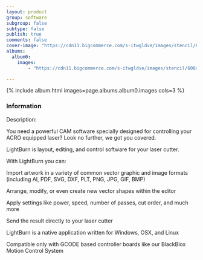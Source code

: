 ```yaml
---
layout: product
group: software
subgroup: false
subtype: false
publish: true
comments: false
cover-image: "https://cdn11.bigcommerce.com/s-itwgldve/images/stencil/608x608/products/1715/5783/right_size_logo__95441.1675310615.png?c=2"
albums:
  album0:
    images:
        - "https://cdn11.bigcommerce.com/s-itwgldve/images/stencil/608x608/products/1715/5783/right_size_logo__95441.1675310615.png?c=2"

---
```


{% include album.html images=page.albums.album0.images cols=3 %}

### Information

Description:
 

  You need a powerful CAM software specially designed for controlling your ACRO equipped laser? Look no further, we got you covered.

LightBurn is layout, editing, and control software for your laser cutter.

With LightBurn you can:

Import artwork in a variety of common vector graphic and image formats (including AI, PDF, SVG, DXF, PLT, PNG, JPG, GIF, BMP)

Arrange, modify, or even create new vector shapes within the editor

Apply settings like power, speed, number of passes, cut order, and much more

Send the result directly to your laser cutter

LightBurn is a native application written for Windows, OSX, and Linux

Compatible only with GCODE based controller boards like our BlackBlox Motion Control System

